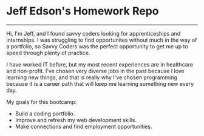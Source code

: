 # Jeff Edson's Homework Repo

---

Hi, I'm Jeff, and I found savvy coders looking for apprenticeships and internships. I was struggling to find opportunites without much in the way of a portfolio, so Savvy Coders was the perfect opportunity to get me up to speed through plenty of practice.

I have worked IT before, but my most recent experiences are in healthcare and non-profit. I've chosen very diverse jobs in the past because I love learning new things, and that is really why I've chosen programming because it is a career path that will keep me learning something new every day.

My goals for this bootcamp:
- Build a coding portfolio.
- Improve and refresh my web development skills.
- Make connections and find employment opportunities.
